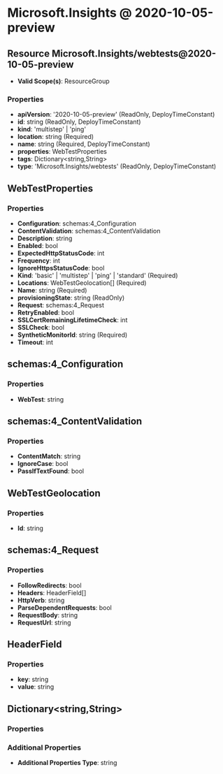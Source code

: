 # Microsoft.Insights @ 2020-10-05-preview

## Resource Microsoft.Insights/webtests@2020-10-05-preview
* **Valid Scope(s)**: ResourceGroup
### Properties
* **apiVersion**: '2020-10-05-preview' (ReadOnly, DeployTimeConstant)
* **id**: string (ReadOnly, DeployTimeConstant)
* **kind**: 'multistep' | 'ping'
* **location**: string (Required)
* **name**: string (Required, DeployTimeConstant)
* **properties**: WebTestProperties
* **tags**: Dictionary<string,String>
* **type**: 'Microsoft.Insights/webtests' (ReadOnly, DeployTimeConstant)

## WebTestProperties
### Properties
* **Configuration**: schemas:4_Configuration
* **ContentValidation**: schemas:4_ContentValidation
* **Description**: string
* **Enabled**: bool
* **ExpectedHttpStatusCode**: int
* **Frequency**: int
* **IgnoreHttpsStatusCode**: bool
* **Kind**: 'basic' | 'multistep' | 'ping' | 'standard' (Required)
* **Locations**: WebTestGeolocation[] (Required)
* **Name**: string (Required)
* **provisioningState**: string (ReadOnly)
* **Request**: schemas:4_Request
* **RetryEnabled**: bool
* **SSLCertRemainingLifetimeCheck**: int
* **SSLCheck**: bool
* **SyntheticMonitorId**: string (Required)
* **Timeout**: int

## schemas:4_Configuration
### Properties
* **WebTest**: string

## schemas:4_ContentValidation
### Properties
* **ContentMatch**: string
* **IgnoreCase**: bool
* **PassIfTextFound**: bool

## WebTestGeolocation
### Properties
* **Id**: string

## schemas:4_Request
### Properties
* **FollowRedirects**: bool
* **Headers**: HeaderField[]
* **HttpVerb**: string
* **ParseDependentRequests**: bool
* **RequestBody**: string
* **RequestUrl**: string

## HeaderField
### Properties
* **key**: string
* **value**: string

## Dictionary<string,String>
### Properties
### Additional Properties
* **Additional Properties Type**: string

